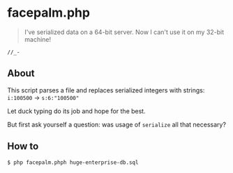 # facepalm.php

>I've serialized data on a 64-bit server.
>Now I can't use it on my 32-bit machine!

`//_-`

## About

This script parses a file and replaces serialized integers with strings: `i:100500` -> `s:6:"100500"`

Let duck typing do its job and hope for the best.

But first ask yourself a question: was usage of `serialize` all that necessary?

## How to

    $ php facepalm.phph huge-enterprise-db.sql
